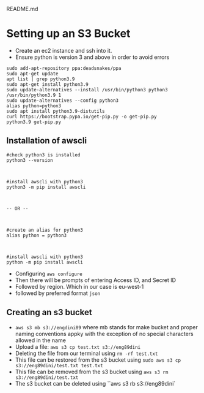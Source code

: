 README.md

# Setting up an S3 Bucket
- Create an ec2 instance and ssh into it.
- Ensure python is version 3 and above in order to avoid errors 
```
sudo add-apt-repository ppa:deadsnakes/ppa
sudo apt-get update
apt list | grep python3.9
sudo apt-get install python3.9
sudo update-alternatives --install /usr/bin/python3 python3 /usr/bin/python3.9 1
sudo update-alternatives --config python3
alias python=python3
sudo apt install python3.9-distutils
curl https://bootstrap.pypa.io/get-pip.py -o get-pip.py
python3.9 get-pip.py
```
## Installation of awscli
```
#check python3 is installed
python3 --version



#install awscli with python3
python3 -m pip install awscli



-- OR --



#create an alias for python3
alias python = python3



#install awscli with python3
python -m pip install awscli

```
- Configuring `aws configure`
- Then there will be prompts of entering Access ID, and Secret ID
- Followed by region. Which in our case is eu-west-1
- followed by preferred format `json`

## Creating an s3 bucket
- `aws s3 mb s3://engdini89` where mb stands for make bucket and proper naming conventions appky with the exception of no special characters allowed in the name
- Upload a file: `aws s3 cp test.txt s3://eng89dini`
- Deleting the file from our terminal using `rm -rf test.txt`
- This file can be restored from the s3 bucket using `sudo aws s3 cp s3://eng89dini/test.txt test.txt`
- This file can be removed from the s3 bucket using `aws s3 rm s3://eng89dini/test.txt`
- The s3 bucket can be deleted using ``aws s3 rb s3://eng89dini`
